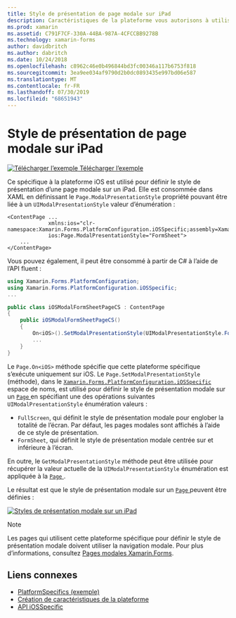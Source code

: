 ```yaml
---
title: Style de présentation de page modale sur iPad
description: Caractéristiques de la plateforme vous autorisons à utiliser les fonctionnalités qui est disponible uniquement sur une plateforme spécifique, sans avoir à implémenter des convertisseurs personnalisés ou des effets. Cet article explique comment utiliser la plateforme iOS-specific définit le style de présentation d’une page modale sur un iPad.
ms.prod: xamarin
ms.assetid: C791F7CF-330A-44BA-987A-4CFCCBB9278B
ms.technology: xamarin-forms
author: davidbritch
ms.author: dabritch
ms.date: 10/24/2018
ms.openlocfilehash: c8962c46e0b496844bd3fc00346a117b6753f818
ms.sourcegitcommit: 3ea9ee034af9790d2b0dc0893435e997bd06e587
ms.translationtype: MT
ms.contentlocale: fr-FR
ms.lasthandoff: 07/30/2019
ms.locfileid: "68651943"
---
```

# <a name="ipad-modal-page-presentation-style"></a>Style de présentation de page modale sur iPad

[![Télécharger l’exemple](~/media/shared/download.png) Télécharger l’exemple](https://docs.microsoft.com/samples/xamarin/xamarin-forms-samples/userinterface-platformspecifics)

Ce spécifique à la plateforme iOS est utilisé pour définir le style de présentation d’une page modale sur un iPad. Elle est consommée dans XAML en définissant le `Page.ModalPresentationStyle` propriété pouvant être liée à un `UIModalPresentationStyle` valeur d’énumération :

```xaml
<ContentPage ...
             xmlns:ios="clr-namespace:Xamarin.Forms.PlatformConfiguration.iOSSpecific;assembly=Xamarin.Forms.Core"
             ios:Page.ModalPresentationStyle="FormSheet">
    ...
</ContentPage>
```

Vous pouvez également, il peut être consommé à partir de C# à l’aide de l’API fluent :

```csharp
using Xamarin.Forms.PlatformConfiguration;
using Xamarin.Forms.PlatformConfiguration.iOSSpecific;
...

public class iOSModalFormSheetPageCS : ContentPage
{
    public iOSModalFormSheetPageCS()
    {
        On<iOS>().SetModalPresentationStyle(UIModalPresentationStyle.FormSheet);
        ...
    }
}
```

Le `Page.On<iOS>` méthode spécifie que cette plateforme spécifique s’exécute uniquement sur iOS. Le `Page.SetModalPresentationStyle` (méthode), dans le [ `Xamarin.Forms.PlatformConfiguration.iOSSpecific` ](xref:Xamarin.Forms.PlatformConfiguration.iOSSpecific) espace de noms, est utilisé pour définir le style de présentation modale sur un [ `Page` ](xref:Xamarin.Forms.Page) en spécifiant une des opérations suivantes `UIModalPresentationStyle` énumération valeurs :

- `FullScreen`, qui définit le style de présentation modale pour englober la totalité de l’écran. Par défaut, les pages modales sont affichés à l’aide de ce style de présentation.
- `FormSheet`, qui définit le style de présentation modale centrée sur et inférieure à l’écran.

En outre, le `GetModalPresentationStyle` méthode peut être utilisée pour récupérer la valeur actuelle de la `UIModalPresentationStyle` énumération est appliquée à la [ `Page` ](xref:Xamarin.Forms.Page).

Le résultat est que le style de présentation modale sur un [ `Page` ](xref:Xamarin.Forms.Page) peuvent être définies :

[![](page-presentation-style-images/modal-presentation-style-small.png "Styles de présentation modale sur un iPad")](page-presentation-style-images/modal-presentation-style-large.png#lightbox "modale Styles de présentation sur un iPad")

> [!NOTE]
> Les pages qui utilisent cette plateforme spécifique pour définir le style de présentation modale doivent utiliser la navigation modale. Pour plus d’informations, consultez [Pages modales Xamarin.Forms](~/xamarin-forms/app-fundamentals/navigation/modal.md).

## <a name="related-links"></a>Liens connexes

- [PlatformSpecifics (exemple)](https://docs.microsoft.com/samples/xamarin/xamarin-forms-samples/userinterface-platformspecifics)
- [Création de caractéristiques de la plateforme](~/xamarin-forms/platform/platform-specifics/index.md#creating-platform-specifics)
- [API iOSSpecific](xref:Xamarin.Forms.PlatformConfiguration.iOSSpecific)
